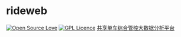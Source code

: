 # rideweb
[![Open Source Love](https://badges.frapsoft.com/os/v1/open-source.svg?v=103)](https://github.com/ellerbrock/open-source-badges/)  [![GPL Licence](https://badges.frapsoft.com/os/gpl/gpl.svg?v=103)](https://opensource.org/licenses/GPL-3.0/)
[共享单车综合管控大数据分析平台](https://mhuig.github.io/rideweb/src/main/webapp/home/)

